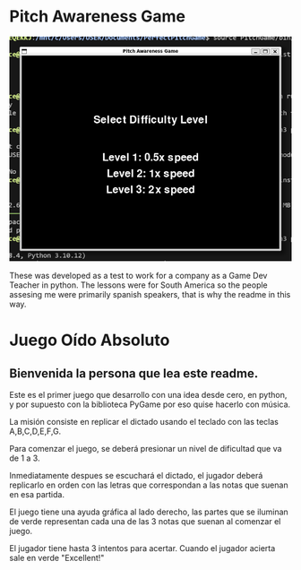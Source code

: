 
# Pitch Awareness Game
![Main Menu Screeshoot](https://raw.githubusercontent.com/santiagopaniaguam/PerfectPitchGame/refs/heads/main/MainMenuScreenshoot%20Pitch%20Awareness%20Game.PNG) 

These was developed as a test to work for a company as a  Game Dev Teacher in python. The lessons were for South America so the people assesing me were primarily spanish speakers, that is why the readme in this way.

# Juego Oído Absoluto

## Bienvenida la persona que lea este readme.

Este es el primer juego que desarrollo con una idea desde cero, en python, y por supuesto con la biblioteca PyGame por eso quise hacerlo con música.

La misión consiste en replicar el dictado usando el teclado con las teclas A,B,C,D,E,F,G.

Para comenzar el juego, se deberá presionar un nivel de dificultad que va de 1 a 3.

Inmediatamente despues se escuchará el dictado, el jugador deberá replicarlo en orden con las letras que correspondan a las notas que suenan en esa partida.

El juego tiene una ayuda gráfica al lado derecho, las partes que se iluminan de verde representan cada una de las 3 notas que suenan al comenzar el juego.

El jugador tiene hasta 3 intentos para acertar. Cuando el jugador acierta sale en verde "Excellent!"








